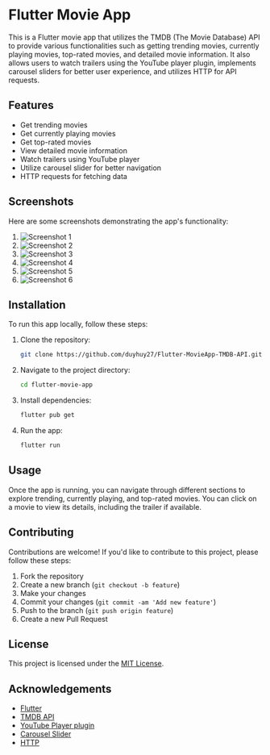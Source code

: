 
# Flutter Movie App

This is a Flutter movie app that utilizes the TMDB (The Movie Database) API to provide various functionalities such as getting trending movies, currently playing movies, top-rated movies, and detailed movie information. It also allows users to watch trailers using the YouTube player plugin, implements carousel sliders for better user experience, and utilizes HTTP for API requests.

## Features

- Get trending movies
- Get currently playing movies
- Get top-rated movies
- View detailed movie information
- Watch trailers using YouTube player
- Utilize carousel slider for better navigation
- HTTP requests for fetching data

## Screenshots

Here are some screenshots demonstrating the app's functionality:

1. ![Screenshot 1](https://github.com/duyhuy27/Flutter-MovieApp-TMDB-API/blob/main/screenshot/Simulator%20Screenshot%20-%20iPhone%2015%20Pro%20Max%20-%202024-02-08%20at%2002.07.05.png)
2. ![Screenshot 2](https://github.com/duyhuy27/Flutter-MovieApp-TMDB-API/blob/main/screenshot/Simulator%20Screenshot%20-%20iPhone%2015%20Pro%20Max%20-%202024-02-08%20at%2005.31.44.png)
3. ![Screenshot 3](https://github.com/duyhuy27/Flutter-MovieApp-TMDB-API/blob/main/screenshot/Simulator%20Screenshot%20-%20iPhone%2015%20Pro%20Max%20-%202024-02-08%20at%2005.31.48.png)
4. ![Screenshot 4](https://github.com/duyhuy27/Flutter-MovieApp-TMDB-API/blob/main/screenshot/Simulator%20Screenshot%20-%20iPhone%2015%20Pro%20Max%20-%202024-02-08%20at%2005.31.51.png)
5. ![Screenshot 5](https://github.com/duyhuy27/Flutter-MovieApp-TMDB-API/blob/main/screenshot/Simulator%20Screenshot%20-%20iPhone%2015%20Pro%20Max%20-%202024-02-08%20at%2005.31.55.png)
6. ![Screenshot 6](https://github.com/duyhuy27/Flutter-MovieApp-TMDB-API/blob/main/screenshot/Simulator%20Screenshot%20-%20iPhone%2015%20Pro%20Max%20-%202024-02-08%20at%2005.32.05.png)

## Installation

To run this app locally, follow these steps:

1. Clone the repository:

   ```bash
   git clone https://github.com/duyhuy27/Flutter-MovieApp-TMDB-API.git
   ```

2. Navigate to the project directory:

   ```bash
   cd flutter-movie-app
   ```

3. Install dependencies:

   ```bash
   flutter pub get
   ```

4. Run the app:

   ```bash
   flutter run
   ```

## Usage

Once the app is running, you can navigate through different sections to explore trending, currently playing, and top-rated movies. You can click on a movie to view its details, including the trailer if available.

## Contributing

Contributions are welcome! If you'd like to contribute to this project, please follow these steps:

1. Fork the repository
2. Create a new branch (`git checkout -b feature`)
3. Make your changes
4. Commit your changes (`git commit -am 'Add new feature'`)
5. Push to the branch (`git push origin feature`)
6. Create a new Pull Request

## License

This project is licensed under the [MIT License](LICENSE).

## Acknowledgements

- [Flutter](https://flutter.dev/)
- [TMDB API](https://www.themoviedb.org/documentation/api)
- [YouTube Player plugin](https://pub.dev/packages/youtube_player_flutter)
- [Carousel Slider](https://pub.dev/packages/carousel_slider)
- [HTTP](https://pub.dev/packages/http)


